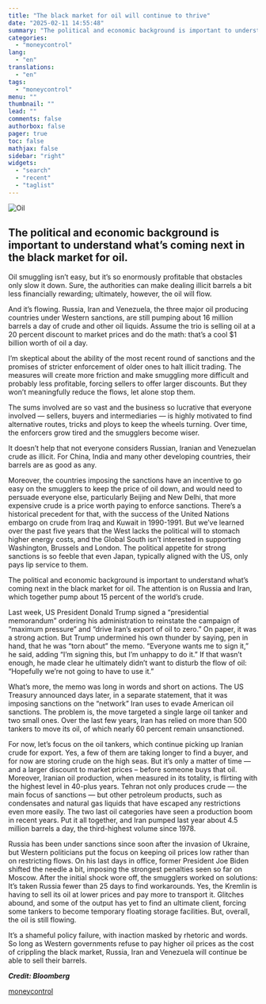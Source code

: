 ```yaml
---
title: "The black market for oil will continue to thrive"
date: "2025-02-11 14:55:48"
summary: "The political and economic background is important to understand what’s coming next in the black market for oil. Oil smuggling isn’t easy, but it’s so enormously profitable that obstacles only slow it down. Sure, the authorities can make dealing illicit barrels a bit less financially rewarding; ultimately, however, the oil..."
categories:
  - "moneycontrol"
lang:
  - "en"
translations:
  - "en"
tags:
  - "moneycontrol"
menu: ""
thumbnail: ""
lead: ""
comments: false
authorbox: false
pager: true
toc: false
mathjax: false
sidebar: "right"
widgets:
  - "search"
  - "recent"
  - "taglist"
---
```


![Oil](//stat1.moneycontrol.com/mcnews//images/grey_bg.gif "Oil")

The political and economic background is important to understand what’s coming next in the black market for oil.
----------------------------------------------------------------------------------------------------------------

 

Oil smuggling isn’t easy, but it’s so enormously profitable that obstacles only slow it down. Sure, the authorities can make dealing illicit barrels a bit less financially rewarding; ultimately, however, the oil will flow.

And it’s flowing. Russia, Iran and Venezuela, the three major oil producing countries under Western sanctions, are still pumping about 16 million barrels a day of crude and other oil liquids. Assume the trio is selling oil at a 20 percent discount to market prices and do the math: that’s a cool $1 billion worth of oil a day.

I’m skeptical about the ability of the most recent round of sanctions and the promises of stricter enforcement of older ones to halt illicit trading. The measures will create more friction and make smuggling more difficult and probably less profitable, forcing sellers to offer larger discounts. But they won’t meaningfully reduce the flows, let alone stop them.

The sums involved are so vast and the business so lucrative that everyone involved — sellers, buyers and intermediaries — is highly motivated to find alternative routes, tricks and ploys to keep the wheels turning. Over time, the enforcers grow tired and the smugglers become wiser.

It doesn’t help that not everyone considers Russian, Iranian and Venezuelan crude as illicit. For China, India and many other developing countries, their barrels are as good as any.

Moreover, the countries imposing the sanctions have an incentive to go easy on the smugglers to keep the price of oil down, and would need to persuade everyone else, particularly Beijing and New Delhi, that more expensive crude is a price worth paying to enforce sanctions. There’s a historical precedent for that, with the success of the United Nations embargo on crude from Iraq and Kuwait in 1990-1991. But we’ve learned over the past five years that the West lacks the political will to stomach higher energy costs, and the Global South isn’t interested in supporting Washington, Brussels and London. The political appetite for strong sanctions is so feeble that even Japan, typically aligned with the US, only pays lip service to them.

The political and economic background is important to understand what’s coming next in the black market for oil. The attention is on Russia and Iran, which together pump about 15 percent of the world’s crude.

Last week, US President Donald Trump signed a “presidential memorandum” ordering his administration to reinstate the campaign of “maximum pressure” and “drive Iran’s export of oil to zero.” On paper, it was a strong action. But Trump undermined his own thunder by saying, pen in hand, that he was “torn about” the memo. “Everyone wants me to sign it,” he said, adding “I’m signing this, but I’m unhappy to do it.” If that wasn’t enough, he made clear he ultimately didn’t want to disturb the flow of oil: “Hopefully we’re not going to have to use it.”

What’s more, the memo was long in words and short on actions. The US Treasury announced days later, in a separate statement, that it was imposing sanctions on the “network” Iran uses to evade American oil sanctions. The problem is, the move targeted a single large oil tanker and two small ones. Over the last few years, Iran has relied on more than 500 tankers to move its oil, of which nearly 60 percent remain unsanctioned.

For now, let’s focus on the oil tankers, which continue picking up Iranian crude for export. Yes, a few of them are taking longer to find a buyer, and for now are storing crude on the high seas. But it’s only a matter of time — and a larger discount to market prices – before someone buys that oil. Moreover, Iranian oil production, when measured in its totality, is flirting with the highest level in 40-plus years. Tehran not only produces crude — the main focus of sanctions — but other petroleum products, such as condensates and natural gas liquids that have escaped any restrictions even more easily. The two last oil categories have seen a production boom in recent years. Put it all together, and Iran pumped last year about 4.5 million barrels a day, the third-highest volume since 1978.

Russia has been under sanctions since soon after the invasion of Ukraine, but Western politicians put the focus on keeping oil prices low rather than on restricting flows. On his last days in office, former President Joe Biden shifted the needle a bit, imposing the strongest penalties seen so far on Moscow. After the initial shock wore off, the smugglers worked on solutions: It’s taken Russia fewer than 25 days to find workarounds. Yes, the Kremlin is having to sell its oil at lower prices and pay more to transport it. Glitches abound, and some of the output has yet to find an ultimate client, forcing some tankers to become temporary floating storage facilities. But, overall, the oil is still flowing.

It’s a shameful policy failure, with inaction masked by rhetoric and words. So long as Western governments refuse to pay higher oil prices as the cost of crippling the black market, Russia, Iran and Venezuela will continue be able to sell their barrels.

***Credit: Bloomberg***

[moneycontrol](https://www.moneycontrol.com/news/opinion/the-black-market-for-oil-will-continue-to-thrive-12936721.html)
